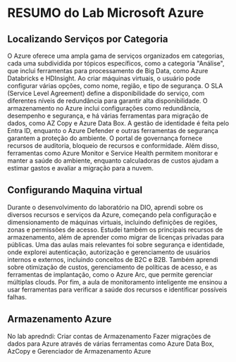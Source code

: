 # RESUMO do Lab Microsoft Azure 

## Localizando Serviços por Categoria
O Azure oferece uma ampla gama de serviços organizados em categorias, cada uma subdividida por tópicos específicos, como a categoria "Análise", que inclui ferramentas para processamento de Big Data, como Azure Databricks e HDInsight. Ao criar máquinas virtuais, o usuário pode configurar várias opções, como nome, região, e tipo de segurança. O SLA (Service Level Agreement) define a disponibilidade do serviço, com diferentes níveis de redundância para garantir alta disponibilidade. O armazenamento no Azure inclui configurações como redundância, desempenho e segurança, e há várias ferramentas para migração de dados, como AZ Copy e Azure Data Box. A gestão de identidade é feita pelo Entra ID, enquanto o Azure Defender e outras ferramentas de segurança garantem a proteção do ambiente. O portal de governança fornece recursos de auditoria, bloqueio de recursos e conformidade. Além disso, ferramentas como Azure Monitor e Service Health permitem monitorar e manter a saúde do ambiente, enquanto calculadoras de custos ajudam a estimar gastos e avaliar a migração para a nuvem.

## Configurando Maquina virtual
Durante o desenvolvimento do laboratório na DIO, aprendi sobre os diversos recursos e serviços da Azure, começando pela configuração e dimensionamento de máquinas virtuais, incluindo definições de regiões, zonas e permissões de acesso. Estudei também os principais recursos de armazenamento, além de aprender como migrar de licenças privadas para públicas. Uma das aulas mais relevantes foi sobre segurança e identidade, onde explorei autenticação, autorização e gerenciamento de usuários internos e externos, incluindo conceitos de B2C e B2B. Também aprendi sobre otimização de custos, gerenciamento de políticas de acesso, e as ferramentas de implantação, como o Azure Arc, que permite gerenciar múltiplas clouds. Por fim, a aula de monitoramento inteligente me ensinou a usar ferramentas para verificar a saúde dos recursos e identificar possíveis falhas.

## Armazenamento Azure
No lab apredndi: Criar contas de Armazenamento Fazer migrações de dados para Azure através de várias ferramentas como Azure Data Box, AzCopy e Gerenciador de Armazenamento Azure
